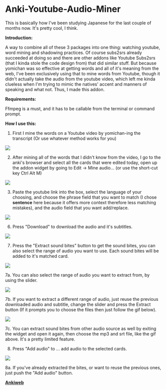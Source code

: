 # Anki-Youtube-Audio-Miner
This is basically how I've been studying Japanese for the last couple of months now. It's pretty cool, I think.

<strong>Introduction:</strong>

A way to combine all of these 3 packages into one thing: watching youtube, word mining and shadowing practices. Of course subs2srs already succeeded at doing so and there are other addons like Youtube Subs2srs (that I kinda stole the code design from) that did similar stuff. But because yomichan was so effective at getting words and all of it's meaning from the web, I've been exclusively using that to mine words from Youtube, though it didn't actually take the audio from the youtube video, which left me kinda clueless when I'm trying to mimic the natives' accent and manners of speaking and what not. Thus, I made this addon.


<strong>Requirements:</strong> 

Ffmpeg is a must, and it has to be callable from the terminal or command prompt.


<strong>How I use this:</strong> 

1. First I mine the words on a Youtube video by yomichan-ing the transcript (Or use whatever method works for you)

<img src="https://raw.githubusercontent.com/quanganhquanganh/Anki-Youtube-Audio-Miner/master/docs/yomichan.gif">


2. After mining all of the words that I didn't know from the video, I go to the anki's browser and select all the cards that were edited today, open up the addon widget by going to Edit -&gt; Mine audio... (or use the short-cut key Ctrl Alt M) 

<img src="https://raw.githubusercontent.com/quanganhquanganh/Anki-Youtube-Audio-Miner/master/docs/openmw.gif">


3. Paste the youtube link into the box, select the language of your choosing, and choose the phrase field that you want to match (I chose <strong>sentence</strong> here because it offers more context therefore less matching mistakes), and the audio field that you want add/replace.

<img src="https://raw.githubusercontent.com/quanganhquanganh/Anki-Youtube-Audio-Miner/master/docs/setupmw.gif">


6. Press "Download" to download the audio and it's subtitles.

<img src="https://raw.githubusercontent.com/quanganhquanganh/Anki-Youtube-Audio-Miner/master/docs/download.gif">


7. Press the "Extract sound bites" button to get the sound bites, you can also select the range of audio you want to use. Each sound bites will be added to it's matched card.

<img src="https://raw.githubusercontent.com/quanganhquanganh/Anki-Youtube-Audio-Miner/master/docs/process1.gif">


7a. You can also select the range of audio you want to extract from, by using the slider.

<img src="https://raw.githubusercontent.com/quanganhquanganh/Anki-Youtube-Audio-Miner/master/docs/process2.gif">


7b. If you want to extract a different range of audio, just reuse the previous downloaded audio and subtitle, change the slider and press the Extract button (If it prompts you to choose the files then just follow the gif below).

<img src="https://raw.githubusercontent.com/quanganhquanganh/Anki-Youtube-Audio-Miner/master/docs/process3.gif">


7c. You can extract sound bites from other audio source as well by exiting the widget and open it again, then choose the mp3 and srt file, like the gif above. It's a pretty limited feature.

8. Press "Add audio" to ... add audio to the selected cards.

<img src="https://raw.githubusercontent.com/quanganhquanganh/Anki-Youtube-Audio-Miner/master/docs/addaudio.gif">


8a. If you've already extracted the bites, or want to reuse the previous ones, just push the "Add audio" button.

<a href="https://ankiweb.net/shared/info/1186808928"><strong>Ankiweb</strong></a>

